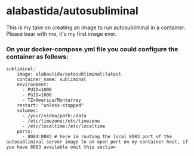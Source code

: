 # alabastida/autosubliminal

This is my take on creating an image to run autosubliminal in a container. Please bear with me, it's my first image ever.

### On your docker-compose.yml file you could configure the container as follows:

```
subliminal:
    image: alabastida/autosubliminal:latest
    container_name: subliminal
    environment:
      - PUID=1000
      - PGID=1000
      - TZ=America/Monterrey
    restart: "unless-stopped"
    volumes:
      - /your/video/path:/data
      - /etc/timezone:/etc/timezone
      - /etc/localtime:/etc/localtime
    ports:
      - 8084:8083 # here im routing the local 8083 port of the autosubliminal server image to an open port on my container host, if you have 8083 available omit this section
```
